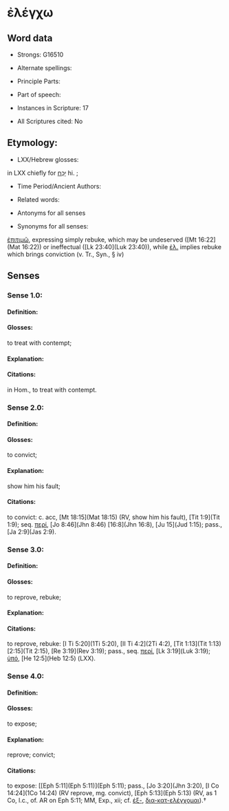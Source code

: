 # ἐλέγχω

<!-- Status: S2=NeedsEdits -->
<!-- Lexica used for edits:   -->

## Word data

* Strongs: G16510

* Alternate spellings:

 

* Principle Parts: 


* Part of speech: 


* Instances in Scripture: 17

* All Scriptures cited: No

## Etymology: 


* LXX/Hebrew glosses: 

in LXX chiefly for [יָכַח](//en-uhl/H3198) hi. ; 

* Time Period/Ancient Authors: 


* Related words: 

* Antonyms for all senses

* Synonyms for all senses: 

 [ἐπιτιμῶ](../G20080/01.md), expressing simply rebuke, which may be un­deserved ([Mt 16:22](Mat 16:22)) or ineffectual ([Lk 23:40](Luk 23:40)), while [ἐλ.]() implies rebuke which brings conviction (v. Tr., Syn., § iv) 

## Senses 


### Sense  1.0: 

#### Definition: 

#### Glosses: 

to treat with contempt; 

#### Explanation: 


#### Citations: 

in Hom., to treat with contempt. 

### Sense  2.0: 

#### Definition: 

#### Glosses: 

to convict; 

#### Explanation: 

 show him his fault; 

#### Citations: 

to convict: c. acc, [Mt 18:15](Mat 18:15) (RV, show him his fault), [Tit 1:9](Tit 1:9); seq. [περί](), [Jo 8:46](Jhn 8:46) [16:8](Jhn 16:8), [Ju 15](Jud 1:15); pass., [Ja 2:9](Jas 2:9). 

### Sense  3.0: 

#### Definition: 

#### Glosses: 

to reprove, rebuke; 

#### Explanation: 


#### Citations: 

to reprove, rebuke: [I Ti 5:20](1Ti 5:20), [II Ti 4:2](2Ti 4:2), [Tit 1:13](Tit 1:13) [2:15](Tit 2:15), [Re 3:19](Rev 3:19); pass., seq. [περί](), [Lk 3:19](Luk 3:19); [ὑπό](), [He 12:5](Heb 12:5) (LXX). 

### Sense  4.0: 

#### Definition: 

#### Glosses: 

to expose; 

#### Explanation: 

reprove; 
convict; 

#### Citations: 

to expose: [[Eph 5:11](Eph 5:11)](Eph 5:11); pass., [Jo 3:20](Jhn 3:20), [I Co 14:24](1Co 14:24) (RV reprove, mg. convict), [Eph 5:13](Eph 5:13) (RV, as 1 Co, l.c., of. AR on Eph 5:11; MM, Exp., xii; cf. [ἐξ-](), [δια-κατ-ελέγχομαι]()).†
